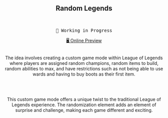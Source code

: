 <h2 align="center">
Random Legends
</h2><br>

<pre align="center">
🧪 Working in Progress
</pre>

<p align="center"
<br>
<a href="https://vitesse-nuxt3.netlify.app/">🖥 Online Preview</a>
<br><br>

<p align="center">The idea involves creating a custom game mode within League of Legends where players are assigned random champions, random items to build, random abilities to max, and have restrictions such as not being able to use wards and having to buy boots as their first item. </p>
<br><br>
<p align="center">This custom game mode offers a unique twist to the traditional League of Legends experience. The randomization element adds an element of surprise and challenge, making each game different and exciting.</p>
